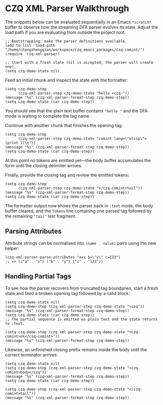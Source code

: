 # CZQ XML Parser Walkthrough

The snippets below can be evaluated sequentially in an Emacs `*scratch*` buffer
to observe how the streaming DFA parser evolves its state.  Adjust the load path
if you are evaluating from outside the project root.

```emacs-lisp
;; Bootstrapping: make the parser definitions available.
(add-to-list 'load-path "/home/chengzhengqian/workspace/czq_emacs_packages/czq-comint/")
(require 'czq-xml-parser)

;; Start with a fresh state (nil is accepted; the parser will create one).
(setq czq-demo-state nil)
```

Feed an initial chunk and inspect the state with the formatter:

```emacs-lisp
(setq czq-demo-step
      (czq-xml-parser-step czq-demo-state "hello <czq-"))
(message "%s" (czq-xml-parser-format-step czq-demo-step))
(setq czq-demo-state (car czq-demo-step))
```

You should see that the plain text buffer contains `"hello "` and the DFA mode
is waiting to complete the tag name.

Continue with another chunk that finishes the opening tag:

```emacs-lisp
(setq czq-demo-step
      (czq-xml-parser-step czq-demo-state "comint lang=\"elisp\">(print 1)\n"))
(message "%s" (czq-xml-parser-format-step czq-demo-step))
(setq czq-demo-state (car czq-demo-step))
```

At this point no tokens are emitted yet—the body buffer accumulates the form
until the closing delimiter arrives.

Finally, provide the closing tag and review the emitted tokens:

```emacs-lisp
(setq czq-demo-step
      (czq-xml-parser-step czq-demo-state "</czq-comint>tail"))
(message "%s" (czq-xml-parser-format-step czq-demo-step))
(setq czq-demo-state (car czq-demo-step))
```

The formatter output now shows the parser back in `:text` mode, the body buffer
cleared, and the `Tokens` line containing one parsed tag followed by the
remaining `"tail"` text fragment.

## Parsing Attributes

Attribute strings can be normalised into `(name . value)` pairs using the new
helper:

```emacs-lisp
(czq-xml-parser-parse-attributes "a=x b=\"y\" c=123")
;; => (("a" . "x") ("b" . "y") ("c" . "123"))
```

## Handling Partial Tags

To see how the parser recovers from truncated tag boundaries, start a fresh
state and feed a broken opening tag followed by a valid block:

```emacs-lisp
(setq czq-demo-state nil)
(setq czq-demo-step (czq-xml-parser-step czq-demo-state "<czq"))
(message "%s" (czq-xml-parser-format-step czq-demo-step))
(setq czq-demo-state (car czq-demo-step))
;; The partial sequence is emitted as plain text and the state returns to :text.

(setq czq-demo-step (czq-xml-parser-step czq-demo-state "<czq-comint>ok</czq-comint>"))
(message "%s" (czq-xml-parser-format-step czq-demo-step))
```

Likewise, an unfinished closing prefix remains inside the body until the correct
terminator arrives:

```emacs-lisp
(setq czq-demo-state nil)
(setq czq-demo-step (czq-xml-parser-step czq-demo-state "<czq-comint>body</czq"))
(message "%s" (czq-xml-parser-format-step czq-demo-step))
(setq czq-demo-state (car czq-demo-step))

(setq czq-demo-step (czq-xml-parser-step czq-demo-state "</czq-comint>tail"))
(message "%s" (czq-xml-parser-format-step czq-demo-step))


```
